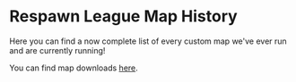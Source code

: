 # Respawn League Map History

Here you can find a now complete list of every custom map we've ever run and are currently running!

You can find map downloads [here](https://fastdl.rsl.tf/maps/).